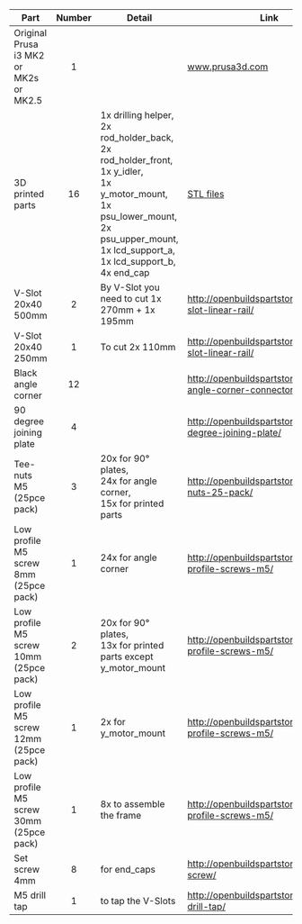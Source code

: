 | Part     | Number | Detail | Link |
|----------|:------:|--------|------|
| Original Prusa i3 MK2 or MK2s or MK2.5 | 1 | | www.prusa3d.com |
| 3D printed parts | 16 | 1x drilling helper,<br> 2x rod_holder_back,<br> 2x rod_holder_front,<br> 1x y_idler,<br> 1x y_motor_mount,<br> 1x psu_lower_mount,<br> 2x psu_upper_mount,<br> 1x lcd_support_a,<br> 1x lcd_support_b,<br> 4x end_cap | [STL files](/printed_files/stl/) |
| V-Slot 20x40 500mm | 2 | By V-Slot you need to cut 1x 270mm + 1x 195mm | http://openbuildspartstore.com/v-slot-linear-rail/ |
| V-Slot 20x40 250mm | 1 | To cut 2x 110mm | http://openbuildspartstore.com/v-slot-linear-rail/ |
| Black angle corner | 12 | | http://openbuildspartstore.com/black-angle-corner-connector/ |
| 90 degree joining plate | 4 | | http://openbuildspartstore.com/90-degree-joining-plate/ |
| Tee-nuts M5 (25pce pack) | 3 | 20x for 90° plates,<br> 24x for angle corner,<br> 15x for printed parts | http://openbuildspartstore.com/tee-nuts-25-pack/ |
| Low profile M5 screw 8mm (25pce pack) | 1 | 24x for angle corner | http://openbuildspartstore.com/low-profile-screws-m5/ |
| Low profile M5 screw 10mm (25pce pack) | 2 | 20x for 90° plates,<br> 13x for printed parts except y_motor_mount | http://openbuildspartstore.com/low-profile-screws-m5/ |
| Low profile M5 screw 12mm (25pce pack) | 1 | 2x for y_motor_mount | http://openbuildspartstore.com/low-profile-screws-m5/ |
| Low profile M5 screw 30mm (25pce pack) | 1 | 8x to assemble the frame | http://openbuildspartstore.com/low-profile-screws-m5/ |
| Set screw 4mm | 8 | for end_caps | http://openbuildspartstore.com/set-screw/ |
| M5 drill tap | 1 | to tap the V-Slots | http://openbuildspartstore.com/m5-drill-tap/ |